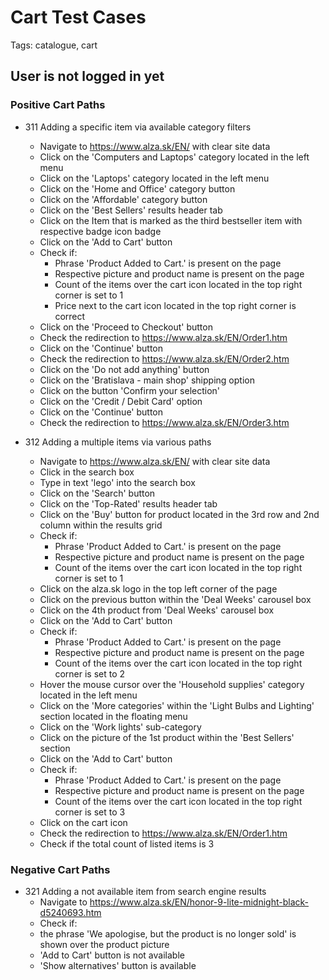 # Cart Test Cases

Tags: catalogue, cart

## User is not logged in yet

### Positive Cart Paths

* 311 Adding a specific item via available category filters
    * Navigate to https://www.alza.sk/EN/ with clear site data
    * Click on the 'Computers and Laptops' category located in the left menu
    * Click on the 'Laptops' category located in the left menu
    * Click on the 'Home and Office' category button
    * Click on the 'Affordable' category button
    * Click on the 'Best Sellers' results header tab
    * Click on the Item that is marked as the third bestseller item with respective badge icon badge
    * Click on the 'Add to Cart' button
    * Check if:
      - Phrase 'Product Added to Cart.' is present on the page
      - Respective picture and product name is present on the page
      - Count of the items over the cart icon located in the top right corner is set to 1
      - Price next to the cart icon located in the top right corner is correct
    * Click on the 'Proceed to Checkout' button
    * Check the redirection to https://www.alza.sk/EN/Order1.htm
    * Click on the 'Continue' button
    * Check the redirection to https://www.alza.sk/EN/Order2.htm
    * Click on the 'Do not add anything' button
    * Click on the 'Bratislava - main shop' shipping option
    * Click on the button 'Confirm your selection'
    * Click on the 'Credit / Debit Card' option
    * Click on the 'Continue' button
    * Check the redirection to https://www.alza.sk/EN/Order3.htm

* 312 Adding a multiple items via various paths
    * Navigate to https://www.alza.sk/EN/ with clear site data
    * Click in the search box
    * Type in text 'lego' into the search box 
    * Click on the 'Search' button 
    * Click on the 'Top-Rated' results header tab
    * Click on the 'Buy' button for product located in the 3rd row and 2nd column within the results grid
    * Check if:
      - Phrase 'Product Added to Cart.' is present on the page
      - Respective picture and product name is present on the page
      - Count of the items over the cart icon located in the top right corner is set to 1
    * Click on the alza.sk logo in the top left corner of the page
    * Click on the previous button within the 'Deal Weeks' carousel box
    * Click on the 4th product from 'Deal Weeks' carousel box
    * Click on the 'Add to Cart' button
    * Check if:
      - Phrase 'Product Added to Cart.' is present on the page
      - Respective picture and product name is present on the page
      - Count of the items over the cart icon located in the top right corner is set to 2
    * Hover the mouse cursor over the 'Household supplies' category located in the left menu
    * Click on the 'More categories' within the 'Light Bulbs and Lighting' section located in the floating menu
    * Click on the 'Work lights' sub-category
    * Click on the picture of the 1st  product within the 'Best Sellers' section
    * Click on the 'Add to Cart' button
    * Check if:
      - Phrase 'Product Added to Cart.' is present on the page
      - Respective picture and product name is present on the page
      - Count of the items over the cart icon located in the top right corner is set to 3
    * Click on the cart icon
    * Check the redirection to https://www.alza.sk/EN/Order1.htm
    * Check if the total count of listed items is 3
  
### Negative Cart Paths
* 321 Adding a not available item from search engine results
    * Navigate to https://www.alza.sk/EN/honor-9-lite-midnight-black-d5240693.htm
    * Check if:
     - the phrase 'We apologise, but the product is no longer sold' is shown over the product picture
     - 'Add to Cart' button is not available
     - 'Show alternatives' button is available